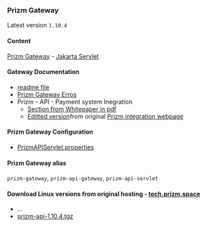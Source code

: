 ### Prizm Gateway

Latest version `1.10.4`

#### Content
[Prizm Gateway](./PrizmAPIServlet.jar) - [Jakarta Servlet](https://en.wikipedia.org/wiki/Jakarta_Servlet)

#### Gateway Documentation
- [readme file](./README)
- [Prizm Gateway Erros](./Prizm_API___PrizmAPIServlet_Errors.pdf)
- Prizm - API - Payment system Inegration
  - [Section from Whitepaper in pdf](./Prizm_API___Payment_system_Inegration__from_whitepaper_prizm_wp_ru__045__056__Integration.pdf)
  - [Editted version](./Prizm_API___Payment_system_Inegration.md)from original [Prizm integration webpage](https://pzm.space/en/pzm-integration)

#### Prizm Gateway Configuration
- [PrizmAPIServlet.properties](./PrizmAPIServlet.properties)

#### Prizm Gateway alias
`prizm-gateway`, `prizm-api-gateway`, `prizm-api-servlet`

#### Download Linux versions from original hosting - [tech.prizm.space](http://tech.prizm.space)
- ...
- [prizm-api-1.10.4.tgz](http://tech.prizm.space/files/prizm-api-1.10.4.tgz)
